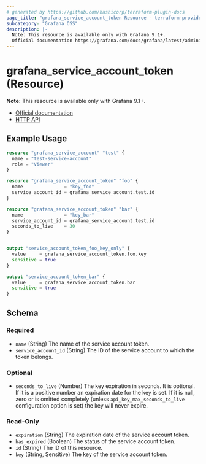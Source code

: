 ```yaml
---
# generated by https://github.com/hashicorp/terraform-plugin-docs
page_title: "grafana_service_account_token Resource - terraform-provider-grafana"
subcategory: "Grafana OSS"
description: |-
  Note: This resource is available only with Grafana 9.1+.
  Official documentation https://grafana.com/docs/grafana/latest/administration/service-accounts/HTTP API https://grafana.com/docs/grafana/latest/developers/http_api/serviceaccount/#service-account-api
---
```


# grafana_service_account_token (Resource)

**Note:** This resource is available only with Grafana 9.1+.

* [Official documentation](https://grafana.com/docs/grafana/latest/administration/service-accounts/)
* [HTTP API](https://grafana.com/docs/grafana/latest/developers/http_api/serviceaccount/#service-account-api)

## Example Usage

```terraform
resource "grafana_service_account" "test" {
  name = "test-service-account"
  role = "Viewer"
}

resource "grafana_service_account_token" "foo" {
  name               = "key_foo"
  service_account_id = grafana_service_account.test.id
}

resource "grafana_service_account_token" "bar" {
  name               = "key_bar"
  service_account_id = grafana_service_account.test.id
  seconds_to_live    = 30
}


output "service_account_token_foo_key_only" {
  value     = grafana_service_account_token.foo.key
  sensitive = true
}

output "service_account_token_bar" {
  value     = grafana_service_account_token.bar
  sensitive = true
}
```

<!-- schema generated by tfplugindocs -->
## Schema

### Required

- `name` (String) The name of the service account token.
- `service_account_id` (String) The ID of the service account to which the token belongs.

### Optional

- `seconds_to_live` (Number) The key expiration in seconds. It is optional. If it is a positive number an expiration date for the key is set. If it is null, zero or is omitted completely (unless `api_key_max_seconds_to_live` configuration option is set) the key will never expire.

### Read-Only

- `expiration` (String) The expiration date of the service account token.
- `has_expired` (Boolean) The status of the service account token.
- `id` (String) The ID of this resource.
- `key` (String, Sensitive) The key of the service account token.
